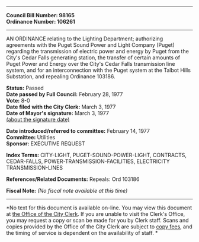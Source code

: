 * * * * *  
  
**Council Bill Number: [](#h0)[](#h2)98165**   
**Ordinance Number: 106261**  
  
* * * * *  
  
AN ORDINANCE relating to the Lighting Department; authorizing agreements with the Puget Sound Power and Light Company (Puget) regarding the transmission of electric power and energy by Puget from the City's Cedar Falls generating station, the transfer of certain amounts of Puget Power and Energy over the City's Cedar Falls transmission line system, and for an interconnection with the Puget system at the Talbot Hills Substation, and repealing Ordinance 103186.  
  
**Status:** Passed   
**Date passed by Full Council:** February 28, 1977   
**Vote:** 8-0   
**Date filed with the City Clerk:** March 3, 1977   
**Date of Mayor's signature:** March 3, 1977   
[(about the signature date)](/~public/approvaldate.htm)   
  
  
**Date introduced/referred to committee:** February 14, 1977   
**Committee:** Utilities   
**Sponsor:** EXECUTIVE REQUEST   
  
**Index Terms:** CITY-LIGHT, PUGET-SOUND-POWER-LIGHT, CONTRACTS, CEDAR-FALLS, POWER-TRANSMISSION-FACILITIES, ELECTRICITY TRANSMISSION-LINES  
  
**References/Related Documents:** Repeals: Ord 103186  
  
**Fiscal Note:** *(No fiscal note available at this time)*  
  
* * * * *  
  
*No text for this document is available on-line. You may view this document at [the Office of the City Clerk](http://www.seattle.gov/leg/clerk/contactUs.htm). If you are unable to visit the Clerk's Office, you may request a copy or scan be made for you by Clerk staff. Scans and copies provided by the Office of the City Clerk are subject to [copy fees](http://clerk.seattle.gov/~public/clerkfees.htm), and the timing of service is dependent on the availability of staff. *  
  
  
